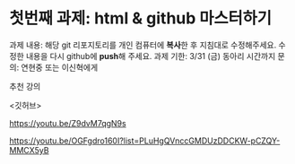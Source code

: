# 첫번째 과제: html & github 마스터하기

과제 내용: 해당 git 리포지토리를 개인 컴퓨터에 **복사**한 후 지침대로 수정해주세요. 수정한 내용을 다시 github에 **push**해 주세요.
과제 기한: 3/31 (금) 동아리 시간까지
문의: 연현중 또는 이신혁에게

추천 강의

<깃허브>

https://youtu.be/Z9dvM7qgN9s

<html>

https://youtu.be/OGFgdro160I?list=PLuHgQVnccGMDUzDDCKW-pCZQY-MMCX5yB
